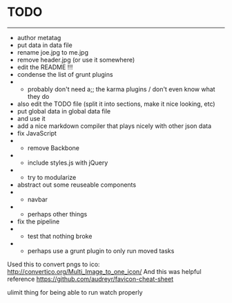 # TODO
________

- author metatag
- put data in data file
- rename joe.jpg to me.jpg
- remove header.jpg (or use it somewhere)
- edit the README !!!
- condense the list of grunt plugins
- - probably don't need a;; the karma plugins / don't even know what they do
- also edit the TODO file (split it into sections, make it nice looking, etc)
- put global data in global data file
- and use it
- add a nice markdown compiler that plays nicely with other json data
- fix JavaScript
- - remove Backbone
- - include styles.js with jQuery
- - try to modularize
- abstract out some reuseable components
- - navbar
- - perhaps other things
- fix the pipeline
- - test that nothing broke
- - perhaps use a grunt plugin to only run moved tasks


Used this to convert pngs to ico:
http://convertico.org/Multi_Image_to_one_icon/
And this was helpful reference
https://github.com/audreyr/favicon-cheat-sheet

ulimit thing for being able to run watch properly